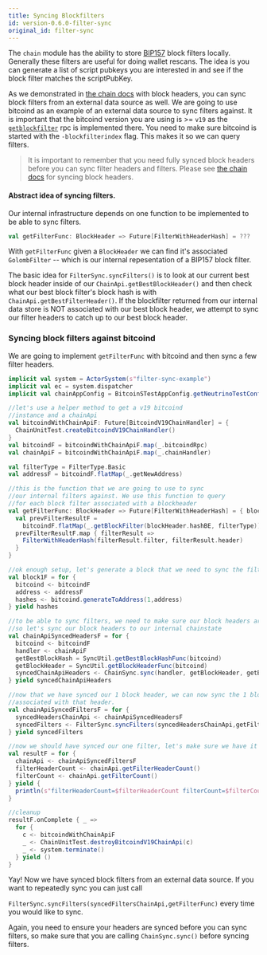 ```yaml
---
title: Syncing Blockfilters
id: version-0.6.0-filter-sync
original_id: filter-sync
---
```


The `chain` module has the ability to store [BIP157](https://github.com/bitcoin/bips/blob/master/bip-0157.mediawiki) block filters locally. Generally these filters are useful
for doing wallet rescans. The idea is you can generate a list of script pubkeys you are interested in and see if
the block filter matches the scriptPubKey.

As we demonstrated in [the chain docs](chain.md) with block headers, you can sync block filters from an external data source
as well. We are going to use bitcoind as an example of an external data source to sync filters against. It is important
that the bitcoind version you are using is >= `v19` as the [`getblockfilter`](https://github.com/bitcoin/bitcoin/blob/master/doc/release-notes/release-notes-0.19.0.1.md#new-rpcs)
rpc is implemented there. You need to make sure bitcoind is started with the `-blockfilterindex` flag. This makes it
so we can query filters.

> It is important to remember that you need fully synced block headers before you can sync filter headers and filters. Please see [the chain docs](chain.md) for syncing block headers.

#### Abstract idea of syncing filters.

Our internal infrastructure depends on one function to be implemented to be able to sync filters.


```scala
val getFilterFunc: BlockHeader => Future[FilterWithHeaderHash] = ???
```

With `getFilterFunc` given a `BlockHeader` we can find it's associated `GolombFilter` -- which is our internal repesentation
of a BIP157 block filter.

The basic idea for `FilterSync.syncFilters()` is to look at our current best block header inside of our `ChainApi.getBestBlockHeader()`
and then check what our best block filter's block hash is with `ChainApi.getBestFilterHeader()`. If the blockfilter returned from our internal
data store is NOT associated with our best block header, we attempt to sync our filter headers to catch up to our best block header.

### Syncing block filters against bitcoind

We are going to implement `getFilterFunc` with bitcoind and then sync a few filter headers.

```scala
implicit val system = ActorSystem(s"filter-sync-example")
implicit val ec = system.dispatcher
implicit val chainAppConfig = BitcoinSTestAppConfig.getNeutrinoTestConfig().chainConf

//let's use a helper method to get a v19 bitcoind
//instance and a chainApi
val bitcoindWithChainApiF: Future[BitcoindV19ChainHandler] = {
  ChainUnitTest.createBitcoindV19ChainHandler()
}
val bitcoindF = bitcoindWithChainApiF.map(_.bitcoindRpc)
val chainApiF = bitcoindWithChainApiF.map(_.chainHandler)

val filterType = FilterType.Basic
val addressF = bitcoindF.flatMap(_.getNewAddress)

//this is the function that we are going to use to sync
//our internal filters against. We use this function to query
//for each block filter associated with a blockheader
val getFilterFunc: BlockHeader => Future[FilterWithHeaderHash] = { blockHeader =>
  val prevFilterResultF =
    bitcoindF.flatMap(_.getBlockFilter(blockHeader.hashBE, filterType))
  prevFilterResultF.map { filterResult =>
    FilterWithHeaderHash(filterResult.filter, filterResult.header)
  }
}

//ok enough setup, let's generate a block that we need to sync the filter for in bitcoind
val block1F = for {
  bitcoind <- bitcoindF
  address <- addressF
  hashes <- bitcoind.generateToAddress(1,address)
} yield hashes

//to be able to sync filters, we need to make sure our block headers are synced first
//so let's sync our block headers to our internal chainstate
val chainApiSyncedHeadersF = for {
  bitcoind <- bitcoindF
  handler <- chainApiF
  getBestBlockHash = SyncUtil.getBestBlockHashFunc(bitcoind)
  getBlockHeader = SyncUtil.getBlockHeaderFunc(bitcoind)
  syncedChainApiHeaders <- ChainSync.sync(handler, getBlockHeader, getBestBlockHash)
} yield syncedChainApiHeaders

//now that we have synced our 1 block header, we can now sync the 1 block filter
//associated with that header.
val chainApiSyncedFiltersF = for {
  syncedHeadersChainApi <- chainApiSyncedHeadersF
  syncedFilters <- FilterSync.syncFilters(syncedHeadersChainApi,getFilterFunc)
} yield syncedFilters

//now we should have synced our one filter, let's make sure we have it
val resultF = for {
  chainApi <- chainApiSyncedFiltersF
  filterHeaderCount <- chainApi.getFilterHeaderCount()
  filterCount <- chainApi.getFilterCount()
} yield {
  println(s"filterHeaderCount=$filterHeaderCount filterCount=$filterCount")
}

//cleanup
resultF.onComplete { _ =>
  for {
    c <- bitcoindWithChainApiF
    _ <- ChainUnitTest.destroyBitcoindV19ChainApi(c)
    _ <- system.terminate()
  } yield ()
}
```

Yay! Now we have synced block filters from an external data source. If you want to repeatedly sync you can just call

`FilterSync.syncFilters(syncedFiltersChainApi,getFilterFunc)` every time you would like to sync.

Again, you need to ensure
your headers are synced before you can sync filters, so make sure that you are calling `ChainSync.sync()` before syncing
filters.